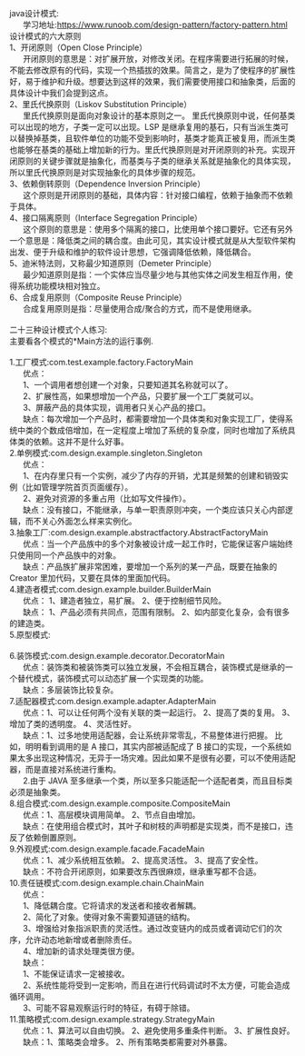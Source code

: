 java设计模式:<br/>
    &nbsp;&nbsp;&nbsp;&nbsp;&nbsp;&nbsp;学习地址:https://www.runoob.com/design-pattern/factory-pattern.html<br/>
    设计模式的六大原则<br/>
    1、开闭原则（Open Close Principle）<br/>
        &nbsp;&nbsp;&nbsp;&nbsp;&nbsp;&nbsp;开闭原则的意思是：对扩展开放，对修改关闭。在程序需要进行拓展的时候，不能去修改原有的代码，实现一个热插拔的效果。简言之，是为了使程序的扩展性好，易于维护和升级。想要达到这样的效果，我们需要使用接口和抽象类，后面的具体设计中我们会提到这点。
    <br/>2、里氏代换原则（Liskov Substitution Principle）<br/>
        &nbsp;&nbsp;&nbsp;&nbsp;&nbsp;&nbsp;里氏代换原则是面向对象设计的基本原则之一。 里氏代换原则中说，任何基类可以出现的地方，子类一定可以出现。LSP 是继承复用的基石，只有当派生类可以替换掉基类，且软件单位的功能不受到影响时，基类才能真正被复用，而派生类也能够在基类的基础上增加新的行为。里氏代换原则是对开闭原则的补充。实现开闭原则的关键步骤就是抽象化，而基类与子类的继承关系就是抽象化的具体实现，所以里氏代换原则是对实现抽象化的具体步骤的规范。
    <br/>3、依赖倒转原则（Dependence Inversion Principle）<br/>
        &nbsp;&nbsp;&nbsp;&nbsp;&nbsp;&nbsp;这个原则是开闭原则的基础，具体内容：针对接口编程，依赖于抽象而不依赖于具体。
    <br/>4、接口隔离原则（Interface Segregation Principle）<br/>
        &nbsp;&nbsp;&nbsp;&nbsp;&nbsp;&nbsp;这个原则的意思是：使用多个隔离的接口，比使用单个接口要好。它还有另外一个意思是：降低类之间的耦合度。由此可见，其实设计模式就是从大型软件架构出发、便于升级和维护的软件设计思想，它强调降低依赖，降低耦合。
    <br/>5、迪米特法则，又称最少知道原则（Demeter Principle）<br/>
        &nbsp;&nbsp;&nbsp;&nbsp;&nbsp;&nbsp;最少知道原则是指：一个实体应当尽量少地与其他实体之间发生相互作用，使得系统功能模块相对独立。
    <br/>6、合成复用原则（Composite Reuse Principle）<br/>
        &nbsp;&nbsp;&nbsp;&nbsp;&nbsp;&nbsp;合成复用原则是指：尽量使用合成/聚合的方式，而不是使用继承。
<br/>
<br/>
二十三种设计模式个人练习:<br/>
    主要看各个模式的*Main方法的运行事例.<br/>
    <br/>1.工厂模式:com.test.example.factory.FactoryMain 
        <br/>&nbsp;&nbsp;&nbsp;&nbsp;&nbsp;&nbsp;优点： 
        <br/>&nbsp;&nbsp;&nbsp;&nbsp;&nbsp;&nbsp;1、一个调用者想创建一个对象，只要知道其名称就可以了。 
        <br/>&nbsp;&nbsp;&nbsp;&nbsp;&nbsp;&nbsp;2、扩展性高，如果想增加一个产品，只要扩展一个工厂类就可以。 
        <br/>&nbsp;&nbsp;&nbsp;&nbsp;&nbsp;&nbsp;3、屏蔽产品的具体实现，调用者只关心产品的接口。
        <br/>&nbsp;&nbsp;&nbsp;&nbsp;&nbsp;&nbsp;缺点：每次增加一个产品时，都需要增加一个具体类和对象实现工厂，使得系统中类的个数成倍增加，在一定程度上增加了系统的复杂度，同时也增加了系统具体类的依赖。这并不是什么好事。
    <br/>2.单例模式:com.design.example.singleton.Singleton 
        <br/>&nbsp;&nbsp;&nbsp;&nbsp;&nbsp;&nbsp;优点：
        <br/>&nbsp;&nbsp;&nbsp;&nbsp;&nbsp;&nbsp;1、在内存里只有一个实例，减少了内存的开销，尤其是频繁的创建和销毁实例（比如管理学院首页页面缓存）。
        <br/>&nbsp;&nbsp;&nbsp;&nbsp;&nbsp;&nbsp;2、避免对资源的多重占用（比如写文件操作）。
        <br/>&nbsp;&nbsp;&nbsp;&nbsp;&nbsp;&nbsp;缺点：没有接口，不能继承，与单一职责原则冲突，一个类应该只关心内部逻辑，而不关心外面怎么样来实例化。
    <br/>3.抽象工厂:com.design.example.abstractfactory.AbstractFactoryMain 
        <br/>&nbsp;&nbsp;&nbsp;&nbsp;&nbsp;&nbsp;优点：当一个产品族中的多个对象被设计成一起工作时，它能保证客户端始终只使用同一个产品族中的对象。
        <br/>&nbsp;&nbsp;&nbsp;&nbsp;&nbsp;&nbsp;缺点：产品族扩展非常困难，要增加一个系列的某一产品，既要在抽象的 Creator 里加代码，又要在具体的里面加代码。
    <br/>4.建造者模式:com.design.example.builder.BuilderMain 
        <br/>&nbsp;&nbsp;&nbsp;&nbsp;&nbsp;&nbsp;优点： 1、建造者独立，易扩展。 2、便于控制细节风险。
        <br/>&nbsp;&nbsp;&nbsp;&nbsp;&nbsp;&nbsp;缺点： 1、产品必须有共同点，范围有限制。 2、如内部变化复杂，会有很多的建造类。
    <br/>5.原型模式: <br/>
    <br/>6.装饰模式:com.design.example.decorator.DecoratorMain 
        <br/>&nbsp;&nbsp;&nbsp;&nbsp;&nbsp;&nbsp;优点：装饰类和被装饰类可以独立发展，不会相互耦合，装饰模式是继承的一个替代模式，装饰模式可以动态扩展一个实现类的功能。
        <br/>&nbsp;&nbsp;&nbsp;&nbsp;&nbsp;&nbsp;缺点：多层装饰比较复杂。
    <br/>7.适配器模式:com.design.example.adapter.AdapterMain
        <br/>&nbsp;&nbsp;&nbsp;&nbsp;&nbsp;&nbsp;优点：1、可以让任何两个没有关联的类一起运行。 2、提高了类的复用。 3、增加了类的透明度。 4、灵活性好。
        <br/>&nbsp;&nbsp;&nbsp;&nbsp;&nbsp;&nbsp;缺点：1、过多地使用适配器，会让系统非常零乱，不易整体进行把握。
        比如，明明看到调用的是 A 接口，其实内部被适配成了 B 接口的实现，一个系统如果太多出现这种情况，无异于一场灾难。因此如果不是很有必要，可以不使用适配器，而是直接对系统进行重构。 
        <br/>&nbsp;&nbsp;&nbsp;&nbsp;&nbsp;&nbsp;2.由于 JAVA 至多继承一个类，所以至多只能适配一个适配者类，而且目标类必须是抽象类。
    <br/>8.组合模式:com.design.example.composite.CompositeMain
        <br/>&nbsp;&nbsp;&nbsp;&nbsp;&nbsp;&nbsp;优点：1、高层模块调用简单。 2、节点自由增加。
        <br/>&nbsp;&nbsp;&nbsp;&nbsp;&nbsp;&nbsp;缺点：在使用组合模式时，其叶子和树枝的声明都是实现类，而不是接口，违反了依赖倒置原则。
    <br/>9.外观模式:com.design.example.facade.FacadeMain
        <br/>&nbsp;&nbsp;&nbsp;&nbsp;&nbsp;&nbsp;优点：1、减少系统相互依赖。 2、提高灵活性。 3、提高了安全性。
        <br/>&nbsp;&nbsp;&nbsp;&nbsp;&nbsp;&nbsp;缺点：不符合开闭原则，如果要改东西很麻烦，继承重写都不合适。
    <br/>10.责任链模式:com.design.example.chain.ChainMain
        <br/>&nbsp;&nbsp;&nbsp;&nbsp;&nbsp;&nbsp;优点：
        <br/>&nbsp;&nbsp;&nbsp;&nbsp;&nbsp;&nbsp;1、降低耦合度。它将请求的发送者和接收者解耦。 
        <br/>&nbsp;&nbsp;&nbsp;&nbsp;&nbsp;&nbsp;2、简化了对象。使得对象不需要知道链的结构。 
        <br/>&nbsp;&nbsp;&nbsp;&nbsp;&nbsp;&nbsp;3、增强给对象指派职责的灵活性。通过改变链内的成员或者调动它们的次序，允许动态地新增或者删除责任。 
        <br/>&nbsp;&nbsp;&nbsp;&nbsp;&nbsp;&nbsp;4、增加新的请求处理类很方便。
        <br/>&nbsp;&nbsp;&nbsp;&nbsp;&nbsp;&nbsp;缺点：
        <br/>&nbsp;&nbsp;&nbsp;&nbsp;&nbsp;&nbsp;1、不能保证请求一定被接收。 
        <br/>&nbsp;&nbsp;&nbsp;&nbsp;&nbsp;&nbsp;2、系统性能将受到一定影响，而且在进行代码调试时不太方便，可能会造成循环调用。 
        <br/>&nbsp;&nbsp;&nbsp;&nbsp;&nbsp;&nbsp;3、可能不容易观察运行时的特征，有碍于除错。
    <br/>11.策略模式:com.design.example.strategy.StrategyMain
        <br/>&nbsp;&nbsp;&nbsp;&nbsp;&nbsp;&nbsp;优点：1、算法可以自由切换。 2、避免使用多重条件判断。 3、扩展性良好。
        <br/>&nbsp;&nbsp;&nbsp;&nbsp;&nbsp;&nbsp;缺点：1、策略类会增多。 2、所有策略类都需要对外暴露。
    
    
    
    
    
    
    
    
    
    
    
    
    
    
    
    
    
    
    
    
    
    
    
    
    
    
    